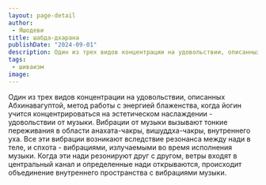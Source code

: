 ```yaml
---
layout: page-detail
author:
 - Яшодеви
title: шабда-дхарана
publishDate: "2024-09-01"
description: Один из трех видов концентрации на удовольствии, описанных Абхинавагуптой, метод работы с энергией блаженства, когда йогин учится концентрироваться на эстетическом наслаждении - удовольствии от музыки. Вибрации от музыки вызывают тонкие переживания в области анахата-чакры, вишуддха-чакры, внутреннего уха. Все эти вибрации возникают вследствие резонанса между нади в теле, и спхота - вибрациями, излучаемыми во время исполнения музыки. Когда эти нади резонируют друг с другом, ветры входят в центральный канал и определенные нади открываются, происходит объединение внутреннего пространства с вибрациями музыки.
tags:
 - шиваизм
image: 
---
```


Один из трех видов концентрации на удовольствии, описанных Абхинавагуптой, метод работы с энергией блаженства, когда йогин учится концентрироваться на эстетическом наслаждении - удовольствии от музыки. Вибрации от музыки вызывают тонкие переживания в области анахата-чакры, вишуддха-чакры, внутреннего уха. Все эти вибрации возникают вследствие резонанса между нади в теле, и спхота - вибрациями, излучаемыми во время исполнения музыки. Когда эти нади резонируют друг с другом, ветры входят в центральный канал и определенные нади открываются, происходит объединение внутреннего пространства с вибрациями музыки.


